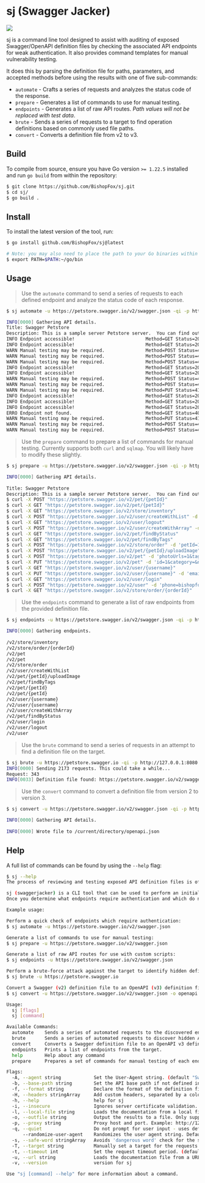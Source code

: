 # sj (Swagger Jacker)

![](img/sj-logo.png)

sj is a command line tool designed to assist with auditing of exposed Swagger/OpenAPI definition files by checking the associated API endpoints for weak authentication. It also provides command templates for manual vulnerability testing.

It does this by parsing the definition file for paths, parameters, and accepted methods before using the results with one of five sub-commands:
- `automate` - Crafts a series of requests and analyzes the status code of the response.
- `prepare` - Generates a list of commands to use for manual testing.
- `endpoints` - Generates a list of raw API routes. *Path values will not be replaced with test data*.
- `brute` - Sends a series of requests to a target to find operation definitions based on commonly used file paths.
- `convert` - Converts a definition file from v2 to v3.

## Build

To compile from source, ensure you have Go version `>= 1.22.5` installed and run `go build` from within the repository:

```bash
$ git clone https://github.com/BishopFox/sj.git
$ cd sj/
$ go build .
```

## Install

To install the latest version of the tool, run:

```bash
$ go install github.com/BishopFox/sj@latest

# Note: you may also need to place the path to your Go binaries within your PATH environment variable:
$ export PATH=$PATH:~/go/bin
```

## Usage

> Use the `automate` command to send a series of requests to each defined endpoint and analyze the status code of each response.

```bash
$ sj automate -u https://petstore.swagger.io/v2/swagger.json -qi -p http://127.0.0.1:8080

INFO[0000] Gathering API details.                       
Title: Swagger Petstore
Description: This is a sample server Petstore server.  You can find out more about Swagger at [http://swagger.io](http://swagger.io) or on [irc.freenode.net, #swagger](http://swagger.io/irc/).  For this sample, you can use the api key `special-key` to test the authorization filters.
INFO Endpoint accessible!                          Method=GET Status=200 Target=/v2/v2/pet/findByTags
INFO Endpoint accessible!                          Method=GET Status=200 Target=/v2/v2/pet/1
WARN Manual testing may be required.               Method=POST Status=415 Target=/v2/v2/pet/1
WARN Manual testing may be required.               Method=POST Status=400 Target=/v2/v2/store/order
WARN Manual testing may be required.               Method=POST Status=400 Target=/v2/v2/user/createWithList
INFO Endpoint accessible!                          Method=GET Status=200 Target=/v2/v2/user/login
INFO Endpoint accessible!                          Method=GET Status=200 Target=/v2/v2/user/logout
WARN Manual testing may be required.               Method=POST Status=415 Target=/v2/v2/pet/1/uploadImage
WARN Manual testing may be required.               Method=POST Status=400 Target=/v2/v2/pet
WARN Manual testing may be required.               Method=PUT Status=415 Target=/v2/v2/pet
INFO Endpoint accessible!                          Method=GET Status=200 Target=/v2/v2/pet/findByStatus
INFO Endpoint accessible!                          Method=GET Status=200 Target=/v2/v2/store/inventory
INFO Endpoint accessible!                          Method=GET Status=200 Target=/v2/v2/store/order/1
ERRO Endpoint not found.                           Method=GET Status=404 Target=/v2/v2/user/bishopfox
WARN Manual testing may be required.               Method=PUT Status=415 Target=/v2/v2/user/bishopfox
WARN Manual testing may be required.               Method=POST Status=400 Target=/v2/v2/user/createWithArray
WARN Manual testing may be required.               Method=POST Status=400 Target=/v2/v2/user
```

> Use the `prepare` command to prepare a list of commands for manual testing. Currently supports both `curl` and `sqlmap`. You will likely have to modify these slightly.

```bash
$ sj prepare -u https://petstore.swagger.io/v2/swagger.json -qi -p http://127.0.0.1:8080      

INFO[0000] Gathering API details.
                      
Title: Swagger Petstore
Description: This is a sample server Petstore server.  You can find out more about Swagger at [http://swagger.io](http://swagger.io) or on [irc.freenode.net, #swagger](http://swagger.io/irc/).  For this sample, you can use the api key `special-key` to test the authorization filters.
$ curl -X POST "https://petstore.swagger.io/v2/pet/{petId}"
$ curl -X GET "https://petstore.swagger.io/v2/pet/{petId}"
$ curl -X GET "https://petstore.swagger.io/v2/store/inventory"
$ curl -X POST "https://petstore.swagger.io/v2/user/createWithList" -d 'body=1'
$ curl -X GET "https://petstore.swagger.io/v2/user/logout"
$ curl -X POST "https://petstore.swagger.io/v2/user/createWithArray" -d 'body=1'
$ curl -X GET "https://petstore.swagger.io/v2/pet/findByStatus"
$ curl -X GET "https://petstore.swagger.io/v2/pet/findByTags"
$ curl -X POST "https://petstore.swagger.io/v2/store/order" -d 'petId=1&quantity=1&shipDate=bishopfox&status=bishopfox&complete=1&id=1&body='
$ curl -X POST "https://petstore.swagger.io/v2/pet/{petId}/uploadImage"
$ curl -X POST "https://petstore.swagger.io/v2/pet" -d 'photoUrls=1&tags=1&status=bishopfox&id=1&category=&name=doggie&body='
$ curl -X PUT "https://petstore.swagger.io/v2/pet" -d 'id=1&category=&name=doggie&photoUrls=1&tags=1&status=bishopfox&body='
$ curl -X GET "https://petstore.swagger.io/v2/user/{username}"
$ curl -X PUT "https://petstore.swagger.io/v2/user/{username}" -d 'email=bishopfox&password=bishopfox&phone=bishopfox&userStatus=1&id=1&username=bishopfox&firstName=bishopfox&lastName=bishopfox&body='
$ curl -X GET "https://petstore.swagger.io/v2/user/login"
$ curl -X POST "https://petstore.swagger.io/v2/user" -d 'phone=bishopfox&userStatus=1&id=1&username=bishopfox&firstName=bishopfox&lastName=bishopfox&email=bishopfox&password=bishopfox&body='
$ curl -X GET "https://petstore.swagger.io/v2/store/order/{orderId}"
```

> Use the `endpoints` command to generate a list of raw endpoints from the provided definition file.

```bash
$ sj endpoints -u https://petstore.swagger.io/v2/swagger.json -qi -p http://127.0.0.1:8080

INFO[0000] Gathering endpoints.
                        
/v2/store/inventory
/v2/store/order/{orderId}
/v2/pet
/v2/pet
/v2/store/order
/v2/user/createWithList
/v2/pet/{petId}/uploadImage
/v2/pet/findByTags
/v2/pet/{petId}
/v2/pet/{petId}
/v2/user/{username}
/v2/user/{username}
/v2/user/createWithArray
/v2/pet/findByStatus
/v2/user/login
/v2/user/logout
/v2/user
```

> Use the `brute` command to send a series of requests in an attempt to find a definition file on the target.

```bash
$ sj brute -u https://petstore.swagger.io -qi -p http://127.0.0.1:8080 -e
INFO[0000] Sending 2173 requests. This could take a while... 
Request: 343
INFO[0033] Definition file found: https://petstore.swagger.io/v2/swagger 
```

> Use the `convert` command to convert a definition file from version 2 to version 3.

```bash
$ sj convert -u https://petstore.swagger.io/v2/swagger.json -qi -p http://127.0.0.1:8080 -o openapi.json

INFO[0000] Gathering API details.
                      
INFO[0000] Wrote file to /current/directory/openapi.json 
```

## Help

A full list of commands can be found by using the `--help` flag:

```bash
$ sj --help
The process of reviewing and testing exposed API definition files is often tedious and requires a large investment of time for a thorough review.

sj (swaggerjacker) is a CLI tool that can be used to perform an initial check of API endpoints identified through exposed Swagger/OpenAPI definition files. 
Once you determine what endpoints require authentication and which do not, you can use the "prepare" command to generate command templates for further (manual) testing.

Example usage:

Perform a quick check of endpoints which require authentication:
$ sj automate -u https://petstore.swagger.io/v2/swagger.json

Generate a list of commands to use for manual testing:
$ sj prepare -u https://petstore.swagger.io/v2/swagger.json

Generate a list of raw API routes for use with custom scripts:
$ sj endpoints -u https://petstore.swagger.io/v2/swagger.json

Perform a brute-force attack against the target to identify hidden definition files:
$ sj brute -u https://petstore.swagger.io

Convert a Swagger (v2) definition file to an OpenAPI (v3) definition file:
$ sj convert -u https://petstore.swagger.io/v2/swagger.json -o openapi.json

Usage:
  sj [flags]
  sj [command]

Available Commands:
  automate    Sends a series of automated requests to the discovered endpoints.
  brute       Sends a series of automated requests to discover hidden API operation definitions.
  convert     Converts a Swagger definition file to an OpenAPI v3 definition file.
  endpoints   Prints a list of endpoints from the target.
  help        Help about any command
  prepare     Prepares a set of commands for manual testing of each endpoint.

Flags:
  -A, --agent string            Set the User-Agent string. (default "Swagger Jacker (github.com/BishopFox/sj)")
  -b, --base-path string        Set the API base path if not defined in the definition file (i.e. /V2/).
  -f, --format string           Declare the format of the definition file (json/yaml/yml/js). (default "json")
  -H, --headers stringArray     Add custom headers, separated by a colon ("Name: Value"). Multiple flags are accepted.
  -h, --help                    help for sj
  -i, --insecure                Ignores server certificate validation.
  -l, --local-file string       Loads the documentation from a local file.
  -o, --outfile string          Output the results to a file. Only supported for the 'automate' and 'brute' commands at this time.
  -p, --proxy string            Proxy host and port. Example: http://127.0.0.1:8080 (default "NOPROXY")
  -q, --quiet                   Do not prompt for user input - uses default values for all requests.
      --randomize-user-agent    Randomizes the user agent string. Default is 'false'.
  -s, --safe-word stringArray   Avoids 'dangerous word' check for the specified word(s). Multiple flags are accepted.
  -T, --target string           Manually set a target for the requests to be made if separate from the host the documentation resides on.
  -t, --timeout int             Set the request timeout period. (default 30)
  -u, --url string              Loads the documentation file from a URL
  -v, --version                 version for sj

Use "sj [command] --help" for more information about a command.
```
